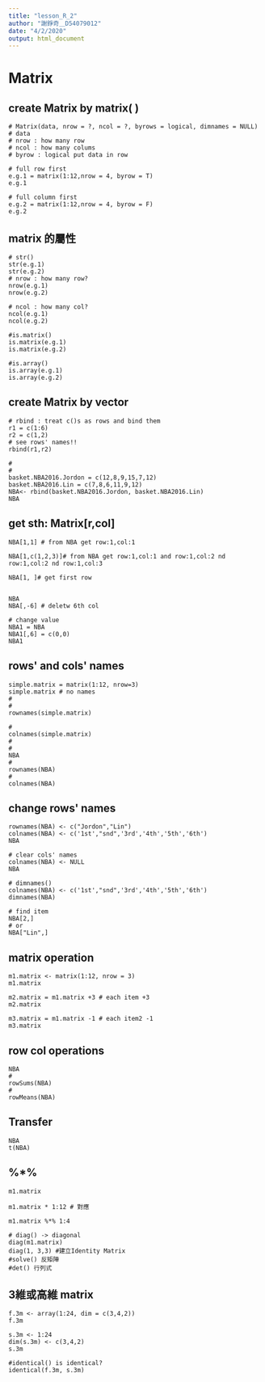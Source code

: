 ```yaml
---
title: "lesson_R_2"
author: "謝錚奇＿D54079012"
date: "4/2/2020"
output: html_document
---
```


# Matrix

## create Matrix by matrix( )
```{r}
# Matrix(data, nrow = ?, ncol = ?, byrows = logical, dimnames = NULL)
# data 
# nrow : how many row
# ncol : how many colums
# byrow : logical put data in row 

# full row first
e.g.1 = matrix(1:12,nrow = 4, byrow = T)
e.g.1

# full column first
e.g.2 = matrix(1:12,nrow = 4, byrow = F)
e.g.2

```
## matrix 的屬性
```{r}
# str()
str(e.g.1)
str(e.g.2)
# nrow : how many row?
nrow(e.g.1)
nrow(e.g.2)

# ncol : how many col?
ncol(e.g.1)
ncol(e.g.2)

#is.matrix()
is.matrix(e.g.1)
is.matrix(e.g.2)

#is.array()
is.array(e.g.1)
is.array(e.g.2)
```
## create Matrix by vector
```{r}
# rbind : treat c()s as rows and bind them
r1 = c(1:6)
r2 = c(1,2)
# see rows' names!! 
rbind(r1,r2)

#
#
basket.NBA2016.Jordon = c(12,8,9,15,7,12)
basket.NBA2016.Lin = c(7,8,6,11,9,12)
NBA<- rbind(basket.NBA2016.Jordon, basket.NBA2016.Lin)
NBA
```

## get sth: Matrix[r,col]
```{r}
NBA[1,1] # from NBA get row:1,col:1

NBA[1,c(1,2,3)]# from NBA get row:1,col:1 and row:1,col:2 nd row:1,col:2 nd row:1,col:3

NBA[1, ]# get first row


NBA
NBA[,-6] # deletw 6th col

# change value
NBA1 = NBA
NBA1[,6] = c(0,0)
NBA1
```

## rows' and cols' names
```{r}
simple.matrix = matrix(1:12, nrow=3)
simple.matrix # no names
#
#
rownames(simple.matrix)
```


```{r}
#
colnames(simple.matrix)
#
#
NBA
#
rownames(NBA)
#
colnames(NBA)
```

## change rows' names
```{r}
rownames(NBA) <- c("Jordon","Lin")
colnames(NBA) <- c('1st',"snd",'3rd','4th','5th','6th')
NBA

# clear cols' names
colnames(NBA) <- NULL
NBA

# dimnames()
colnames(NBA) <- c('1st',"snd",'3rd','4th','5th','6th')
dimnames(NBA)

# find item
NBA[2,]
# or
NBA["Lin",]
```
## matrix operation
```{r}
m1.matrix <- matrix(1:12, nrow = 3)
m1.matrix

m2.matrix = m1.matrix +3 # each item +3
m2.matrix 

m3.matrix = m1.matrix -1 # each item2 -1
m3.matrix

```

## row col operations
```{r}
NBA
#
rowSums(NBA)
#
rowMeans(NBA)
```

## Transfer
```{r}
NBA
t(NBA)
```
## %*%
```{r}
m1.matrix

m1.matrix * 1:12 # 對應

m1.matrix %*% 1:4

# diag() -> diagonal
diag(m1.matrix)
diag(1, 3,3) #建立Identity Matrix
#solve() 反矩陣
#det() 行列式
```

## 3維或高維  matrix
```{r}
f.3m <- array(1:24, dim = c(3,4,2))
f.3m

s.3m <- 1:24 
dim(s.3m) <- c(3,4,2)
s.3m

#identical() is identical?
identical(f.3m, s.3m)

```

